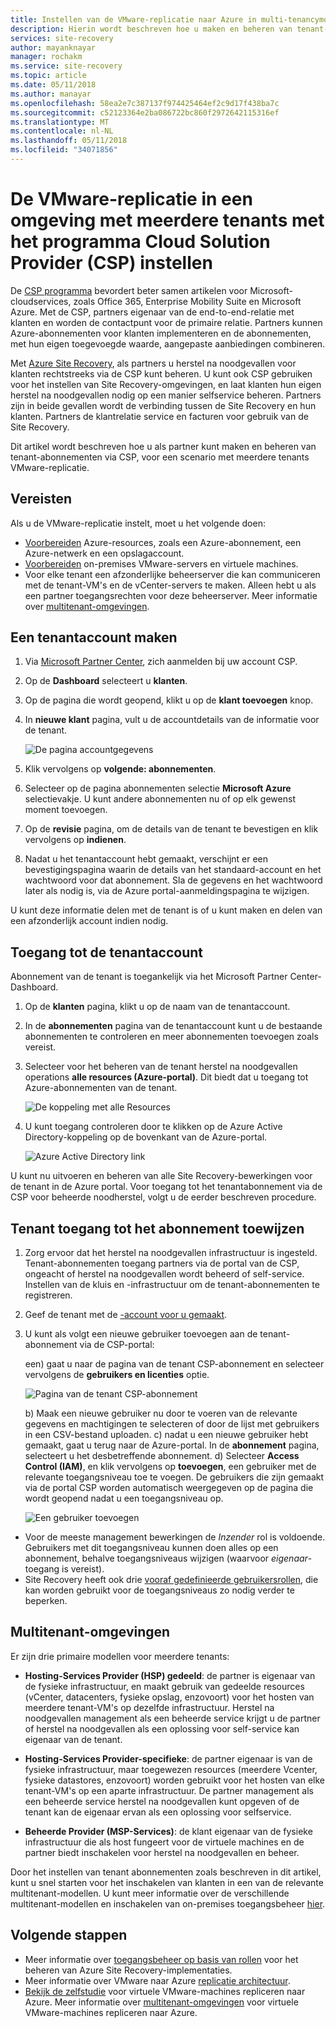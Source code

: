 ```yaml
---
title: Instellen van de VMware-replicatie naar Azure in multi-tenancymodus-omgeving met behulp van Site Recovery en het programma Cloud Solution Provider (CSP) | Microsoft Docs
description: Hierin wordt beschreven hoe u maken en beheren van tenant-abonnementen via de CSP en Azure Site Recovery implementeert in een multitenant-instellingen
services: site-recovery
author: mayanknayar
manager: rochakm
ms.service: site-recovery
ms.topic: article
ms.date: 05/11/2018
ms.author: manayar
ms.openlocfilehash: 58ea2e7c387137f974425464ef2c9d17f438ba7c
ms.sourcegitcommit: c52123364e2ba086722bc860f2972642115316ef
ms.translationtype: MT
ms.contentlocale: nl-NL
ms.lasthandoff: 05/11/2018
ms.locfileid: "34071856"
---
```

# <a name="set-up-vmware-replication-in-a-multi-tenancy-environment-with-the-cloud-solution-provider-csp-program"></a>De VMware-replicatie in een omgeving met meerdere tenants met het programma Cloud Solution Provider (CSP) instellen

De [CSP programma](https://partner.microsoft.com/en-US/cloud-solution-provider) bevordert beter samen artikelen voor Microsoft-cloudservices, zoals Office 365, Enterprise Mobility Suite en Microsoft Azure. Met de CSP, partners eigenaar van de end-to-end-relatie met klanten en worden de contactpunt voor de primaire relatie. Partners kunnen Azure-abonnementen voor klanten implementeren en de abonnementen, met hun eigen toegevoegde waarde, aangepaste aanbiedingen combineren.

Met [Azure Site Recovery](site-recovery-overview.md), als partners u herstel na noodgevallen voor klanten rechtstreeks via de CSP kunt beheren. U kunt ook CSP gebruiken voor het instellen van Site Recovery-omgevingen, en laat klanten hun eigen herstel na noodgevallen nodig op een manier selfservice beheren. Partners zijn in beide gevallen wordt de verbinding tussen de Site Recovery en hun klanten. Partners de klantrelatie service en facturen voor gebruik van de Site Recovery.

Dit artikel wordt beschreven hoe u als partner kunt maken en beheren van tenant-abonnementen via CSP, voor een scenario met meerdere tenants VMware-replicatie.

## <a name="prerequisites"></a>Vereisten

Als u de VMware-replicatie instelt, moet u het volgende doen:

- [Voorbereiden](tutorial-prepare-azure.md) Azure-resources, zoals een Azure-abonnement, een Azure-netwerk en een opslagaccount.
- [Voorbereiden](vmware-azure-tutorial-prepare-on-premises.md) on-premises VMware-servers en virtuele machines.
- Voor elke tenant een afzonderlijke beheerserver die kan communiceren met de tenant-VM's en de vCenter-servers te maken. Alleen hebt u als een partner toegangsrechten voor deze beheerserver. Meer informatie over [multitenant-omgevingen](vmware-azure-multi-tenant-overview.md).

## <a name="create-a-tenant-account"></a>Een tenantaccount maken

1. Via [Microsoft Partner Center](https://partnercenter.microsoft.com/), zich aanmelden bij uw account CSP.
2. Op de **Dashboard** selecteert u **klanten**.
3. Op de pagina die wordt geopend, klikt u op de **klant toevoegen** knop.
4. In **nieuwe klant** pagina, vult u de accountdetails van de informatie voor de tenant.

    ![De pagina accountgegevens](./media/vmware-azure-multi-tenant-csp-disaster-recovery/customer-add-filled.png)

5. Klik vervolgens op **volgende: abonnementen**.
6. Selecteer op de pagina abonnementen selectie **Microsoft Azure** selectievakje. U kunt andere abonnementen nu of op elk gewenst moment toevoegen.
7. Op de **revisie** pagina, om de details van de tenant te bevestigen en klik vervolgens op **indienen**.
8. Nadat u het tenantaccount hebt gemaakt, verschijnt er een bevestigingspagina waarin de details van het standaard-account en het wachtwoord voor dat abonnement. Sla de gegevens en het wachtwoord later als nodig is, via de Azure portal-aanmeldingspagina te wijzigen.

U kunt deze informatie delen met de tenant is of u kunt maken en delen van een afzonderlijk account indien nodig.

## <a name="access-the-tenant-account"></a>Toegang tot de tenantaccount

Abonnement van de tenant is toegankelijk via het Microsoft Partner Center-Dashboard.

1. Op de **klanten** pagina, klikt u op de naam van de tenantaccount.
2. In de **abonnementen** pagina van de tenantaccount kunt u de bestaande abonnementen te controleren en meer abonnementen toevoegen zoals vereist.
3. Selecteer voor het beheren van de tenant herstel na noodgevallen operations **alle resources (Azure-portal)**. Dit biedt dat u toegang tot Azure-abonnementen van de tenant.

    ![De koppeling met alle Resources](./media/vmware-azure-multi-tenant-csp-disaster-recovery/all-resources-select.png)  

4. U kunt toegang controleren door te klikken op de Azure Active Directory-koppeling op de bovenkant van de Azure-portal.

    ![Azure Active Directory link](./media/vmware-azure-multi-tenant-csp-disaster-recovery/aad-admin-display.png)

U kunt nu uitvoeren en beheren van alle Site Recovery-bewerkingen voor de tenant in de Azure portal. Voor toegang tot het tenantabonnement via de CSP voor beheerde noodherstel, volgt u de eerder beschreven procedure.

## <a name="assign-tenant-access-to-the-subscription"></a>Tenant toegang tot het abonnement toewijzen

1. Zorg ervoor dat het herstel na noodgevallen infrastructuur is ingesteld. Tenant-abonnementen toegang partners via de portal van de CSP, ongeacht of herstel na noodgevallen wordt beheerd of self-service. Instellen van de kluis en -infrastructuur om de tenant-abonnementen te registreren.
2. Geef de tenant met de [-account voor u gemaakt](#create-a-tenant-account).
3. U kunt als volgt een nieuwe gebruiker toevoegen aan de tenant-abonnement via de CSP-portal:

    een) gaat u naar de pagina van de tenant CSP-abonnement en selecteer vervolgens de **gebruikers en licenties** optie.

      ![Pagina van de tenant CSP-abonnement](./media/vmware-azure-multi-tenant-csp-disaster-recovery/users-and-licences.png)

      b) Maak een nieuwe gebruiker nu door te voeren van de relevante gegevens en machtigingen te selecteren of door de lijst met gebruikers in een CSV-bestand uploaden.
    c) nadat u een nieuwe gebruiker hebt gemaakt, gaat u terug naar de Azure-portal. In de **abonnement** pagina, selecteert u het desbetreffende abonnement.
    d) Selecteer **Access Control (IAM)**, en klik vervolgens op **toevoegen**, een gebruiker met de relevante toegangsniveau toe te voegen. De gebruikers die zijn gemaakt via de portal CSP worden automatisch weergegeven op de pagina die wordt geopend nadat u een toegangsniveau op.

      ![Een gebruiker toevoegen](./media/vmware-azure-multi-tenant-csp-disaster-recovery/add-user-subscription.png)

- Voor de meeste management bewerkingen de *Inzender* rol is voldoende. Gebruikers met dit toegangsniveau kunnen doen alles op een abonnement, behalve toegangsniveaus wijzigen (waarvoor *eigenaar*-toegang is vereist).
- Site Recovery heeft ook drie [vooraf gedefinieerde gebruikersrollen](site-recovery-role-based-linked-access-control.md), die kan worden gebruikt voor de toegangsniveaus zo nodig verder te beperken.

## <a name="multi-tenant-environments"></a>Multitenant-omgevingen

Er zijn drie primaire modellen voor meerdere tenants:

* **Hosting-Services Provider (HSP) gedeeld**: de partner is eigenaar van de fysieke infrastructuur, en maakt gebruik van gedeelde resources (vCenter, datacenters, fysieke opslag, enzovoort) voor het hosten van meerdere tenant-VM's op dezelfde infrastructuur. Herstel na noodgevallen management als een beheerde service krijgt u de partner of herstel na noodgevallen als een oplossing voor self-service kan eigenaar van de tenant.

* **Hosting-Services Provider-specifieke**: de partner eigenaar is van de fysieke infrastructuur, maar toegewezen resources (meerdere Vcenter, fysieke datastores, enzovoort) worden gebruikt voor het hosten van elke tenant-VM's op een aparte infrastructuur. De partner management als een beheerde service herstel na noodgevallen kunt opgeven of de tenant kan de eigenaar ervan als een oplossing voor selfservice.

* **Beheerde Provider (MSP-Services)**: de klant eigenaar van de fysieke infrastructuur die als host fungeert voor de virtuele machines en de partner biedt inschakelen voor herstel na noodgevallen en beheer.

Door het instellen van tenant abonnementen zoals beschreven in dit artikel, kunt u snel starten voor het inschakelen van klanten in een van de relevante multitenant-modellen. U kunt meer informatie over de verschillende multitenant-modellen en inschakelen van on-premises toegangsbeheer [hier](vmware-azure-multi-tenant-overview.md).

## <a name="next-steps"></a>Volgende stappen
- Meer informatie over [toegangsbeheer op basis van rollen](site-recovery-role-based-linked-access-control.md) voor het beheren van Azure Site Recovery-implementaties.
- Meer informatie over VMware naar Azure [replicatie architectuur](vmware-azure-architecture.md).
- [Bekijk de zelfstudie](vmware-azure-tutorial.md) voor virtuele VMware-machines repliceren naar Azure.
Meer informatie over [multitenant-omgevingen](vmware-azure-multi-tenant-overview.md) voor virtuele VMware-machines repliceren naar Azure.
